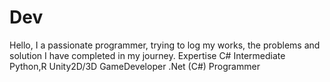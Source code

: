 # Dev
Hello, I a passionate programmer, trying to log my works, the problems and solution I have completed in my journey.
Expertise C#
Intermediate Python,R
Unity2D/3D GameDeveloper
.Net (C#) Programmer
